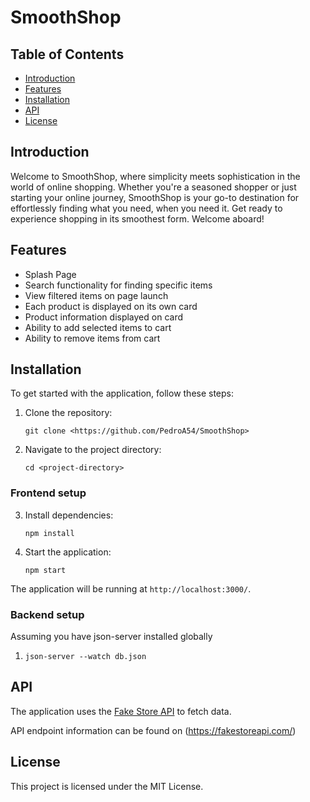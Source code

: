 # SmoothShop


## Table of Contents

- [Introduction](#Introduction)
- [Features](#features)
- [Installation](#Installation)
- [API](#api)
- [License](#license)

## Introduction

Welcome to SmoothShop, where simplicity meets sophistication in the world of online shopping.
Whether you're a seasoned shopper or just starting your online journey, SmoothShop is your go-to destination for effortlessly finding what you need, when you need it. Get ready to experience shopping in its smoothest form. Welcome aboard!

## Features


- Splash Page
- Search functionality for finding specific items
- View filtered items on page launch
- Each product is displayed on its own card
- Product information displayed on card
- Ability to add selected items to cart
- Ability to remove items from cart

## Installation

To get started with the application, follow these steps:

1. Clone the repository:

    ``` 
    git clone <https://github.com/PedroA54/SmoothShop>
    ```

2. Navigate to the project directory:

    ``` shell
    cd <project-directory>
    ```

### Frontend setup

3. Install dependencies:

    ```shell
    npm install
    ```

4. Start the application:

    ``` 
    npm start 
    ```

The application will be running at `http://localhost:3000/`.

### Backend setup

Assuming you have json-server installed globally

1. 
    ```
    json-server --watch db.json
    ```

## API

The application uses the [Fake Store API](https://fakestoreapi.com/) to fetch data. 

API endpoint information can be found on 
(https://fakestoreapi.com/)



## License

This project is licensed under the MIT License.